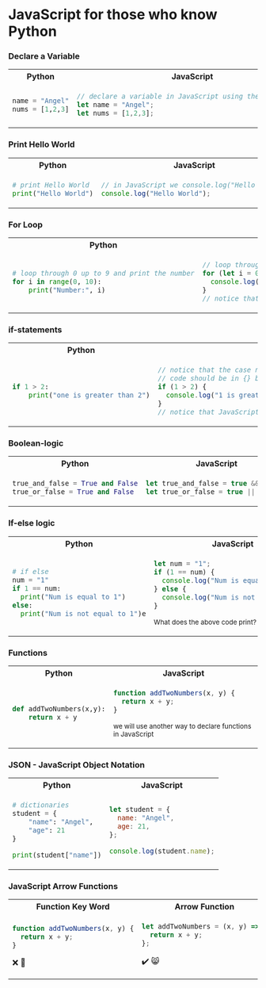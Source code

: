 # JavaScript for those who know Python

### Declare a Variable
<table>
<tr>
<th>Python</th>
<th>JavaScript</th>
</tr>
<tr>
<td>

```python
name = "Angel"
nums = [1,2,3]
```
</td>
<td>

```JavaScript
// declare a variable in JavaScript using the let keyword
let name = "Angel";
let nums = [1,2,3];
```
</td>
</table>

### Print Hello World
<table>
<tr>
<th>Python</th>
<th>JavaScript</th>
</tr>
<tr>
<td>

```python
# print Hello World
print("Hello World")
```
</td>
<td>

```JavaScript
// in JavaScript we console.log("Hello World")
console.log("Hello World");
```
</td>
</table>

### For Loop
<table>
<tr>
<th>Python</th>
<th>JavaScript</th>
</tr>
<tr>
<td>

```python
# loop through 0 up to 9 and print the number
for i in range(0, 10):
    print("Number:", i)
```
</td>
<td>

```JavaScript
// loop through 0 up to 9 and print the number
for (let i = 0; i < 10; i++) {
  console.log("Number:", i);
}
// notice that JavaScript needs {} to make blocks for scopes
```
</td>
</table>

### if-statements
<table>
<tr>
<th>Python</th>
<th>JavaScript</th>
</tr>
<tr>
<td>

```python
if 1 > 2:
    print("one is greater than 2")
```
</td>
<td>

```JavaScript
// notice that the case needs to be inside () and the following
// code should be in {} block
if (1 > 2) {
  console.log("1 is greater than two");
}
// notice that JavaScript needs {} to make blocks for scopes
```
</td>
</table>

### Boolean-logic
<table>
<tr>
<th>Python</th>
<th>JavaScript</th>
</tr>
<tr>
<td>

```python
true_and_false = True and False
true_or_false = True and False
```
</td>
<td>

```JavaScript
let true_and_false = true && false;
let true_or_false = true || false;
```
</td>
</table>


### If-else logic
<table>
<tr>
<th>Python</th>
<th>JavaScript</th>
</tr>
<tr>
<td>

```python
# if else
num = "1"
if 1 == num:
  print("Num is equal to 1")
else: 
  print("Num is not equal to 1")e
```
</td>
<td>

```JavaScript
let num = "1";
if (1 == num) {
  console.log("Num is equal to 1");
} else {
  console.log("Num is not equal to 1");
}
```
<small> What does the above code print?</small>
</td>
</table>

### Functions
<table>
<tr>
<th>Python</th>
<th>JavaScript</th>
</tr>
<tr>
<td>

```python
def addTwoNumbers(x,y):
    return x + y
```
</td>
<td>

```JavaScript
function addTwoNumbers(x, y) {
  return x + y;
}
```
<small> we will use another way to declare functions in JavaScript</small>
</td>
</table>

### JSON - JavaScript Object Notation
<table>
<tr>
<th>Python</th>
<th>JavaScript</th>
</tr>
<tr>
<td>

```python
# dictionaries
student = {
    "name": "Angel",
    "age": 21
}

print(student["name"])
```
</td>
<td>

```JavaScript
let student = {
  name: "Angel",
  age: 21,
};

console.log(student.name);
```
</td>
</table>


### JavaScript Arrow Functions
<table>
<tr>
<th>Function Key Word</th>
<th>Arrow Function</th>
</tr>
<tr>
<td>

```JavaScript
function addTwoNumbers(x, y) {
  return x + y;
}
```
❌ 🤮
</td>
<td>

```JavaScript
let addTwoNumbers = (x, y) => {
  return x + y;
};

```
✔️ 😸
